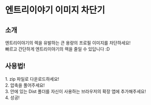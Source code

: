 <h1>엔트리이야기 이미지 차단기</h1>
<h2>소개</h2>
엔트리이야기의 렉을 유발하는 큰 용량의 프로필 이미지를 차단하세요!<br>
빠르고 간단하게 엔트리이야기의 렉을 줄일 수 있답니다 :D<br>
<h2>사용법!</h2>
1. zip 파일로 다운로드하세요!<br>
2. 압축을 풀어주세요!<br>
3. 안에 있는 Dist 폴더를 자신이 사용하는 브라우저의 확장 앱에 추가해주세요!<br>
4. 성공!
